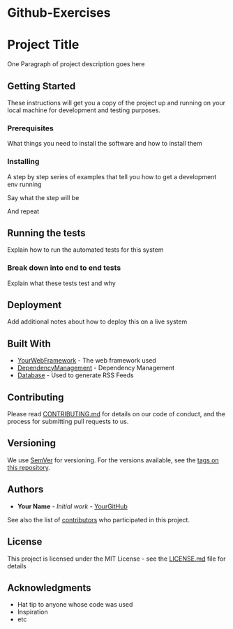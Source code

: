 # Github-Exercises

# Project Title

One Paragraph of project description goes here

## Getting Started

These instructions will get you a copy of the project up and running on your local machine for development and testing purposes.

### Prerequisites

What things you need to install the software and how to install them


### Installing

A step by step series of examples that tell you how to get a development env running

Say what the step will be


And repeat


## Running the tests

Explain how to run the automated tests for this system

### Break down into end to end tests

Explain what these tests test and why


## Deployment

Add additional notes about how to deploy this on a live system

## Built With

* [YourWebFramework](https://www.freecodecamp.org/news/how-to-write-a-good-readme-file/) - The web framework used
* [DependencyManagement](https://www.freecodecamp.org/news/how-to-write-a-good-readme-file/) - Dependency Management
* [Database](https://www.freecodecamp.org/news/how-to-write-a-good-readme-file/) - Used to generate RSS Feeds

## Contributing

Please read [CONTRIBUTING.md](https://www.freecodecamp.org/news/how-to-write-a-good-readme-file/) for details on our code of conduct, and the process for submitting pull requests to us.

## Versioning

We use [SemVer](https://www.freecodecamp.org/news/how-to-write-a-good-readme-file/) for versioning. For the versions available, see the [tags on this repository](https://www.freecodecamp.org/news/how-to-write-a-good-readme-file/).

## Authors

* **Your Name** - *Initial work* - [YourGitHub](https://www.freecodecamp.org/news/how-to-write-a-good-readme-file/)

See also the list of [contributors](https://www.freecodecamp.org/news/how-to-write-a-good-readme-file/) who participated in this project.

## License

This project is licensed under the MIT License - see the [LICENSE.md](https://www.freecodecamp.org/news/how-to-write-a-good-readme-file/) file for details

## Acknowledgments

* Hat tip to anyone whose code was used
* Inspiration
* etc

